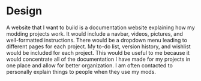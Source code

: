 # Design

A website that I want to build is a documentation website explaining how my modding projects work. It would include a navbar, videos, pictures, and well-formatted instructions. There would be a dropdown menu leading to different pages for each project. My to-do list, version history, and wishlist would be included for each project. This would be useful to me because it would concentrate all of the documentation I have made for my projects in one place and allow for better organization. I am often contacted to personally explain things to people when they use my mods.